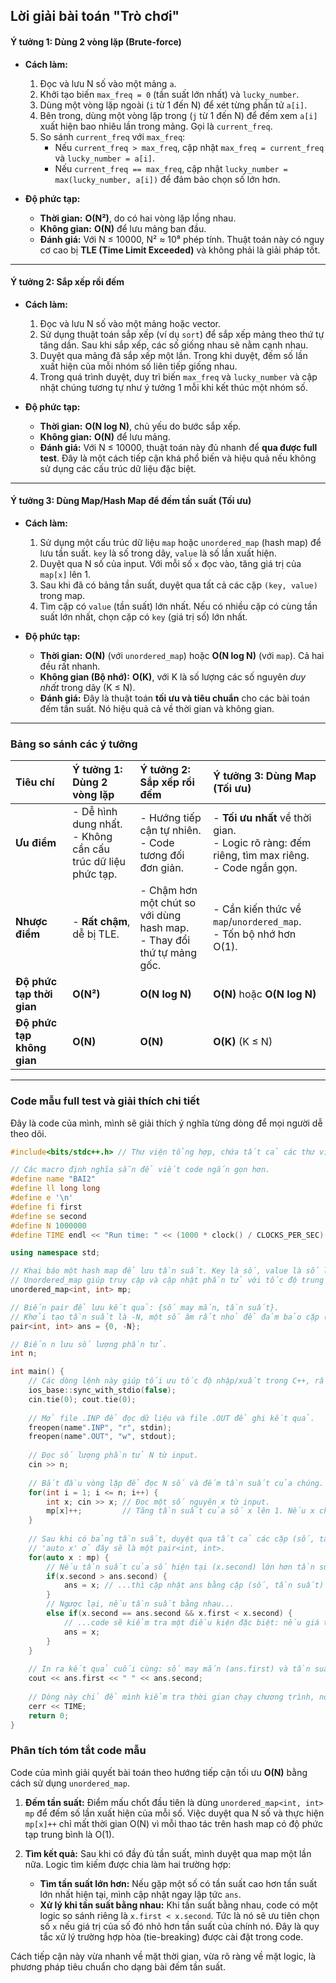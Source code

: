 ## **Lời giải bài toán "Trò chơi"**

#### **Ý tưởng 1: Dùng 2 vòng lặp (Brute-force)**

*   **Cách làm:**
    1.  Đọc và lưu N số vào một mảng `a`.
    2.  Khởi tạo biến `max_freq = 0` (tần suất lớn nhất) và `lucky_number`.
    3.  Dùng một vòng lặp ngoài (`i` từ 1 đến N) để xét từng phần tử `a[i]`.
    4.  Bên trong, dùng một vòng lặp trong (`j` từ 1 đến N) để đếm xem `a[i]` xuất hiện bao nhiêu lần trong mảng. Gọi là `current_freq`.
    5.  So sánh `current_freq` với `max_freq`:
        *   Nếu `current_freq > max_freq`, cập nhật `max_freq = current_freq` và `lucky_number = a[i]`.
        *   Nếu `current_freq == max_freq`, cập nhật `lucky_number = max(lucky_number, a[i])` để đảm bảo chọn số lớn hơn.

*   **Độ phức tạp:**
    *   **Thời gian:** **O(N²)**, do có hai vòng lặp lồng nhau.
    *   **Không gian:** **O(N)** để lưu mảng ban đầu.
    *   **Đánh giá:** Với N ≤ 10000, N² ≈ 10⁸ phép tính. Thuật toán này có nguy cơ cao bị **TLE (Time Limit Exceeded)** và không phải là giải pháp tốt.

---

#### **Ý tưởng 2: Sắp xếp rồi đếm**

*   **Cách làm:**
    1.  Đọc và lưu N số vào một mảng hoặc vector.
    2.  Sử dụng thuật toán sắp xếp (ví dụ `sort`) để sắp xếp mảng theo thứ tự tăng dần. Sau khi sắp xếp, các số giống nhau sẽ nằm cạnh nhau.
    3.  Duyệt qua mảng đã sắp xếp một lần. Trong khi duyệt, đếm số lần xuất hiện của mỗi nhóm số liên tiếp giống nhau.
    4.  Trong quá trình duyệt, duy trì biến `max_freq` và `lucky_number` và cập nhật chúng tương tự như ý tưởng 1 mỗi khi kết thúc một nhóm số.

*   **Độ phức tạp:**
    *   **Thời gian:** **O(N log N)**, chủ yếu do bước sắp xếp.
    *   **Không gian:** **O(N)** để lưu mảng.
    *   **Đánh giá:** Với N ≤ 10000, thuật toán này đủ nhanh để **qua được full test**. Đây là một cách tiếp cận khá phổ biến và hiệu quả nếu không sử dụng các cấu trúc dữ liệu đặc biệt.

---

#### **Ý tưởng 3: Dùng Map/Hash Map để đếm tần suất (Tối ưu)**

*   **Cách làm:**
    1.  Sử dụng một cấu trúc dữ liệu `map` hoặc `unordered_map` (hash map) để lưu tần suất. `key` là số trong dãy, `value` là số lần xuất hiện.
    2.  Duyệt qua N số của input. Với mỗi số `x` đọc vào, tăng giá trị của `map[x]` lên 1.
    3.  Sau khi đã có bảng tần suất, duyệt qua tất cả các cặp `(key, value)` trong map.
    4.  Tìm cặp có `value` (tần suất) lớn nhất. Nếu có nhiều cặp có cùng tần suất lớn nhất, chọn cặp có `key` (giá trị số) lớn nhất.

*   **Độ phức tạp:**
    *   **Thời gian:** **O(N)** (với `unordered_map`) hoặc **O(N log N)** (với `map`). Cả hai đều rất nhanh.
    *   **Không gian (Bộ nhớ):** **O(K)**, với K là số lượng các số nguyên *duy nhất* trong dãy (K ≤ N).
    *   **Đánh giá:** Đây là thuật toán **tối ưu và tiêu chuẩn** cho các bài toán đếm tần suất. Nó hiệu quả cả về thời gian và không gian.

---

### **Bảng so sánh các ý tưởng**

| Tiêu chí | Ý tưởng 1: Dùng 2 vòng lặp | Ý tưởng 2: Sắp xếp rồi đếm | Ý tưởng 3: Dùng Map (Tối ưu) |
| :--- | :--- | :--- | :--- |
| **Ưu điểm** | - Dễ hình dung nhất.<br>- Không cần cấu trúc dữ liệu phức tạp. | - Hướng tiếp cận tự nhiên.<br>- Code tương đối đơn giản. | - **Tối ưu nhất** về thời gian.<br>- Logic rõ ràng: đếm riêng, tìm max riêng.<br>- Code ngắn gọn. |
| **Nhược điểm** | - **Rất chậm**, dễ bị TLE. | - Chậm hơn một chút so với dùng hash map.<br>- Thay đổi thứ tự mảng gốc. | - Cần kiến thức về `map`/`unordered_map`.<br>- Tốn bộ nhớ hơn O(1). |
| **Độ phức tạp thời gian** | **O(N²)** | **O(N log N)** | **O(N)** hoặc **O(N log N)** |
| **Độ phức tạp không gian**| **O(N)** | **O(N)** | **O(K)** (K ≤ N) |

---
### **Code mẫu full test và giải thích chi tiết**

Đây là code của mình, mình sẽ giải thích ý nghĩa từng dòng để mọi người dễ theo dõi.

```cpp
#include<bits/stdc++.h> // Thư viện tổng hợp, chứa tất cả các thư viện chuẩn cần thiết cho bài này.

// Các macro định nghĩa sẵn để viết code ngắn gọn hơn.
#define name "BAI2"
#define ll long long
#define e '\n'
#define fi first
#define se second
#define N 1000000
#define TIME endl << "Run time: " << (1000 * clock() / CLOCKS_PER_SEC) << "ms" << endl

using namespace std;

// Khai báo một hash map để lưu tần suất. Key là số, value là số lần xuất hiện của nó.
// Unordered_map giúp truy cập và cập nhật phần tử với tốc độ trung bình O(1).
unordered_map<int, int> mp;

// Biến pair để lưu kết quả: {số may mắn, tần suất}.
// Khởi tạo tần suất là -N, một số âm rất nhỏ để đảm bảo cặp (số, tần suất) đầu tiên tìm được sẽ luôn được chọn làm đáp án tạm thời.
pair<int, int> ans = {0, -N};

// Biến n lưu số lượng phần tử.
int n;

int main() {
	// Các dòng lệnh này giúp tối ưu tốc độ nhập/xuất trong C++, rất quan trọng trong thi đấu.
	ios_base::sync_with_stdio(false);
	cin.tie(0); cout.tie(0);
	
	// Mở file .INP để đọc dữ liệu và file .OUT để ghi kết quả.
	freopen(name".INP", "r", stdin);
	freopen(name".OUT", "w", stdout);
	
	// Đọc số lượng phần tử N từ input.
	cin >> n;
	
	// Bắt đầu vòng lặp để đọc N số và đếm tần suất của chúng.
	for(int i = 1; i <= n; i++) {
		int x; cin >> x; // Đọc một số nguyên x từ input.
		mp[x]++;         // Tăng tần suất của số x lên 1. Nếu x chưa có trong map, nó sẽ được tự động tạo với giá trị 1.
	}
	
	// Sau khi có bảng tần suất, duyệt qua tất cả các cặp (số, tần suất) trong map để tìm ra đáp án.
	// 'auto x' ở đây sẽ là một pair<int, int>.
	for(auto x : mp) {
		// Nếu tần suất của số hiện tại (x.second) lớn hơn tần suất lớn nhất đã tìm thấy (ans.second)...
		if(x.second > ans.second) {
            ans = x; // ...thì cập nhật ans bằng cặp (số, tần suất) hiện tại.
        }
		// Ngược lại, nếu tần suất bằng nhau...
		else if(x.second == ans.second && x.first < x.second) {
            // ...code sẽ kiểm tra một điều kiện đặc biệt: nếu giá trị của số (x.first) nhỏ hơn tần suất của chính nó (x.second) thì mới cập nhật ans.
            ans = x;
        }
	}
	
	// In ra kết quả cuối cùng: số may mắn (ans.first) và tần suất của nó (ans.second).
	cout << ans.first << " " << ans.second;
	
	// Dòng này chỉ để mình kiểm tra thời gian chạy chương trình, nó sẽ in ra màn hình console chứ không ghi vào file output.
	cerr << TIME;
	return 0;
}	
```

### **Phân tích tóm tắt code mẫu**

Code của mình giải quyết bài toán theo hướng tiếp cận tối ưu **O(N)** bằng cách sử dụng `unordered_map`.

1.  **Đếm tần suất:** Điểm mấu chốt đầu tiên là dùng `unordered_map<int, int> mp` để đếm số lần xuất hiện của mỗi số. Việc duyệt qua N số và thực hiện `mp[x]++` chỉ mất thời gian O(N) vì mỗi thao tác trên hash map có độ phức tạp trung bình là O(1).

2.  **Tìm kết quả:** Sau khi có đầy đủ tần suất, mình duyệt qua map một lần nữa. Logic tìm kiếm được chia làm hai trường hợp:
    *   **Tìm tần suất lớn hơn:** Nếu gặp một số có tần suất cao hơn tần suất lớn nhất hiện tại, mình cập nhật ngay lập tức `ans`.
    *   **Xử lý khi tần suất bằng nhau:** Khi tần suất bằng nhau, code có một logic so sánh riêng là `x.first < x.second`. Tức là nó sẽ ưu tiên chọn số `x` nếu giá trị của số đó nhỏ hơn tần suất của chính nó. Đây là quy tắc xử lý trường hợp hòa (tie-breaking) được cài đặt trong code.

Cách tiếp cận này vừa nhanh về mặt thời gian, vừa rõ ràng về mặt logic, là phương pháp tiêu chuẩn cho dạng bài đếm tần suất.
